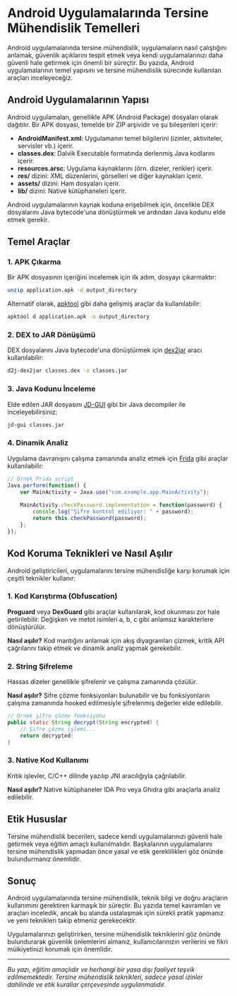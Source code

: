 # Android Uygulamalarında Tersine Mühendislik Temelleri

Android uygulamalarında tersine mühendislik, uygulamaların nasıl çalıştığını anlamak, güvenlik açıklarını tespit etmek veya kendi uygulamalarınızı daha güvenli hale getirmek için önemli bir süreçtir. Bu yazıda, Android uygulamalarının temel yapısını ve tersine mühendislik sürecinde kullanılan araçları inceleyeceğiz.

## Android Uygulamalarının Yapısı

Android uygulamaları, genellikle APK (Android Package) dosyaları olarak dağıtılır. Bir APK dosyası, temelde bir ZIP arşividir ve şu bileşenleri içerir:

- **AndroidManifest.xml**: Uygulamanın temel bilgilerini (izinler, aktiviteler, servisler vb.) içerir.
- **classes.dex**: Dalvik Executable formatında derlenmiş Java kodlarını içerir.
- **resources.arsc**: Uygulama kaynaklarını (örn. dizeler, renkler) içerir.
- **res/** dizini: XML düzenlerini, görselleri ve diğer kaynakları içerir.
- **assets/** dizini: Ham dosyaları içerir.
- **lib/** dizini: Native kütüphaneleri içerir.

Android uygulamalarının kaynak koduna erişebilmek için, öncelikle DEX dosyalarını Java bytecode'una dönüştürmek ve ardından Java kodunu elde etmek gerekir.

## Temel Araçlar

### 1. APK Çıkarma

Bir APK dosyasının içeriğini incelemek için ilk adım, dosyayı çıkarmaktır:

```bash
unzip application.apk -d output_directory
```

Alternatif olarak, [apktool](https://ibotpeaches.github.io/Apktool/) gibi daha gelişmiş araçlar da kullanılabilir:

```bash
apktool d application.apk -o output_directory
```

### 2. DEX to JAR Dönüşümü

DEX dosyalarını Java bytecode'una dönüştürmek için [dex2jar](https://github.com/pxb1988/dex2jar) aracı kullanılabilir:

```bash
d2j-dex2jar classes.dex -o classes.jar
```

### 3. Java Kodunu İnceleme

Elde edilen JAR dosyasını [JD-GUI](http://java-decompiler.github.io/) gibi bir Java decompiler ile inceleyebilirsiniz:

```bash
jd-gui classes.jar
```

### 4. Dinamik Analiz

Uygulama davranışını çalışma zamanında analiz etmek için [Frida](https://frida.re/) gibi araçlar kullanılabilir:

```javascript
// Örnek Frida script
Java.perform(function() {
    var MainActivity = Java.use("com.example.app.MainActivity");
    
    MainActivity.checkPassword.implementation = function(password) {
        console.log("Şifre kontrol ediliyor: " + password);
        return this.checkPassword(password);
    };
});
```

## Kod Koruma Teknikleri ve Nasıl Aşılır

Android geliştiricileri, uygulamalarını tersine mühendisliğe karşı korumak için çeşitli teknikler kullanır:

### 1. Kod Karıştırma (Obfuscation)

**Proguard** veya **DexGuard** gibi araçlar kullanılarak, kod okunması zor hale getirilebilir. Değişken ve metot isimleri a, b, c gibi anlamsız karakterlere dönüştürülür.

**Nasıl aşılır?** Kod mantığını anlamak için akış diyagramları çizmek, kritik API çağrılarını takip etmek ve dinamik analiz yapmak gerekebilir.

### 2. String Şifreleme

Hassas dizeler genellikle şifrelenir ve çalışma zamanında çözülür.

**Nasıl aşılır?** Şifre çözme fonksiyonları bulunabilir ve bu fonksiyonların çalışma zamanında hooked edilmesiyle şifrelenmiş değerler elde edilebilir.

```java
// Örnek şifre çözme fonksiyonu
public static String decrypt(String encrypted) {
    // Şifre çözme işlemi...
    return decrypted;
}
```

### 3. Native Kod Kullanımı

Kritik işlevler, C/C++ dilinde yazılıp JNI aracılığıyla çağrılabilir.

**Nasıl aşılır?** Native kütüphaneler IDA Pro veya Ghidra gibi araçlarla analiz edilebilir.

## Etik Hususlar

Tersine mühendislik becerileri, sadece kendi uygulamalarınızı güvenli hale getirmek veya eğitim amaçlı kullanılmalıdır. Başkalarının uygulamalarını tersine mühendislik yapmadan önce yasal ve etik gereklilikleri göz önünde bulundurmanız önemlidir.

## Sonuç

Android uygulamalarında tersine mühendislik, teknik bilgi ve doğru araçların kullanımını gerektiren karmaşık bir süreçtir. Bu yazıda temel kavramları ve araçları inceledik, ancak bu alanda ustalaşmak için sürekli pratik yapmanız ve yeni teknikleri takip etmeniz gerekecektir.

Uygulamalarınızı geliştirirken, tersine mühendislik tekniklerini göz önünde bulundurarak güvenlik önlemlerini almanız, kullanıcılarınızın verilerini ve fikri mülkiyetinizi korumak için önemlidir.

---

*Bu yazı, eğitim amaçlıdır ve herhangi bir yasa dışı faaliyet teşvik edilmemektedir. Tersine mühendislik teknikleri, sadece yasal izinler dahilinde ve etik kurallar çerçevesinde uygulanmalıdır.* 